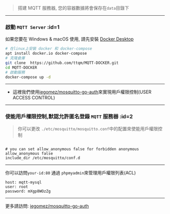 > 搭建 MQTT 服務器, 您的容器數據將會保存在`data`目錄下

---

### 啟動 `MQTT Server` :id=1

如果您要在 Windows & macOS 使用, 請先安裝 [Docker Desktop](https://www.docker.com/products/docker-desktop/)

```bash
# 在linux上安裝 docker 和 docker-compose
apt install docker.io docker-compose
# 克隆倉庫
git clone  https://github.com/ttqm/MQTT-DOCKER.git
cd MQTT-DOCKER
# 啟動服務
docker-compose up -d
```

---

- 這裡我們使用[iegomez/mosquitto-go-auth](https://hub.docker.com/r/iegomez/mosquitto-go-auth)來實現用戶權限控制(USER ACCESS CONTROL)

---

### 使能用戶權限控制,默認允許匿名登錄 `MQTT` 服務器 :id=2

> 你可以更改 `./etc/mosquitto/mosquitto.conf`中的配置來使能用戶權限控制

```

# you can set allow_anonymous false for forbidden anonymous
allow_anonymous false
include_dir /etc/mosquitto/conf.d
```

---

你可以訪問`your-id:80` 通過 `phpmyadmin`來管理用戶權限列表(ACL)

```
host: mqtt-mysql
user: root
password: mXgp8WOzZg
```

---

更多請訪問: [iegomez/mosquitto-go-auth](https://hub.docker.com/r/iegomez/mosquitto-go-auth)
